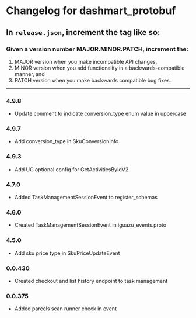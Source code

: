 # Changelog for dashmart_protobuf

## In `release.json`, increment the tag like so:

### Given a version number MAJOR.MINOR.PATCH, increment the:

1. MAJOR version when you make incompatible API changes,
2. MINOR version when you add functionality in a backwards-compatible manner, and
3. PATCH version when you make backwards compatible bug fixes.

---

### 4.9.8
- Update comment to indicate conversion_type enum value in uppercase

### 4.9.7
- Add conversion_type in SkuConversionInfo

### 4.9.3
- Add UG optional config for GetActivitiesByIdV2

### 4.7.0
- Added TaskManagementSessionEvent to register_schemas

### 4.6.0
- Created TaskManagementSessionEvent in iguazu_events.proto

### 4.5.0
- Add sku price type in SkuPriceUpdateEvent

### 0.0.430
- Created checkout and list history endpoint to task management

### 0.0.375
- Added parcels scan runner check in event

